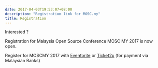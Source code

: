 ```yaml
---
date: 2017-04-03T19:53:07+08:00
description: "Registration link for MOSC.my"
title: Registration
---
```


Interested ?

Registration for Malaysia Open Source Conference MOSC MY 2017 is now open.

Register for MOSCMY 2017 with [Eventbrite](https://moscmy2017.eventbrite.com/) or [Ticket2u](https://www.ticket2u.com.my/event/9353/malaysia-open-source-conference-2017) (for payment via Malaysian Banks)
